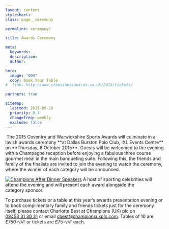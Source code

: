 ```yaml
---
layout: content
stylesheet:
class: page__ceremony

permalink: ceremony/

title: Awards Ceremony

meta:
  keywords:
  description:
  author:

hero:
  image: "004"
  copy: Book Your Table
#  link: http://www.ctbusinessawards.co.uk/2015/tickets/

partners: true

sitemap:
  lastmod: 2015-05-28
  priority: 0.7
  changefreq: weekly
  exclude: false
---
```


<img class="alignright sizemedium" src="{{ site.media }}/sponsors/logo_dallas-burston-polo-club.svg" alt="">
The&nbsp;2015 Coventry and Warwickshire Sports Awards will culminate in a lavish awards ceremony **at Dallas&nbsp;Burston&nbsp;Polo&nbsp;Club, IXL&nbsp;Events&nbsp;Centre** on **Thursday,&nbsp;8&nbsp;October&nbsp;2015**. Guests&nbsp;will be welcomed to the evening with a Champagne reception before enjoying a&nbsp;fabulous three course gourmet meal in the main&nbsp;banqueting suite. Following&nbsp;this, the&nbsp;friends and family of the finalists are invited to join the evening to watch the ceremony, where&nbsp;the winner of each category will be&nbsp;announced.

<a class="outbound link" rel="nofollow" target="_blank" href="http://champions-speakers.co.uk/"><img class="alignright sizemedium" src="{{ site.media }}/sponsors/logo_champions-after-dinner-speakers.svg" alt="Champions After Dinner Speakers"></a>
A&nbsp;host of sporting celebrities will attend the evening and will present each award alongside the category&nbsp;sponsor.

To purchase tickets or a table at this year&rsquo;s awards presentation evening or to book complimentary family and friends tickets just for the ceremony itself, please contact Charlotte&nbsp;Best at Champions&nbsp;(UK)&nbsp;plc on <a class="outbound tel" href="tel:08453313031">08453&nbsp;31&nbsp;30&nbsp;31</a> or email <a class="outbound email" href="mailto:cbest@championsukplc.com">cbest@championsukplc.com</a>. Tables of 10 are £750<small>+VAT</small> or tickets are £75<small>+VAT</small> each.
